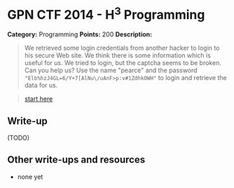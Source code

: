 # GPN CTF 2014 - H<sup>3</sup> Programming

**Category:** Programming
**Points:** 200
**Description:**

> We retrieved some login credentials from another hacker to login to his secure Web site. We think there is some information which is useful for us.
> We tried to login, but the captcha seems to be broken. Can you help us? Use the name "pearce" and the password     `"Elb%hzJ4GL=6/Y+7[AlNu\/uAnF>p:v#1ZdhkOWH"` to login and retrieve the data for us.

>[start here](http://ctf.gpn.entropia.de:50096/)

## Write-up

(TODO)

## Other write-ups and resources

* none yet
